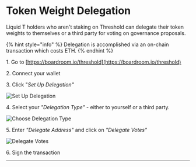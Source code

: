 # Token Weight Delegation

Liquid T holders who aren't staking on Threshold can delegate their token weights to themselves or a third party for voting on governance proposals.

{% hint style="info" %}
Delegation is accomplished via an on-chain transaction which costs ETH.
{% endhint %}

1. Go to [https://boardroom.io/threshold](https://boardroom.io/threshold)

2\. Connect your wallet

3\. Click "_Set Up Delegation"_

![Set Up Delegation](../../../.gitbook/assets/gov-set-up-delegation.png)

4\. Select your _"Delegation Type"_ - either to yourself or a third party.

![Choose Delegation Type](../../../.gitbook/assets/gov-delegate-type.png)

5\. Enter _"Delegate Address"_ and click on _"Delegate Votes"_

![Delegate Votes](../../../.gitbook/assets/gov-delegate-vote.png)

6\. Sign the transaction

****

